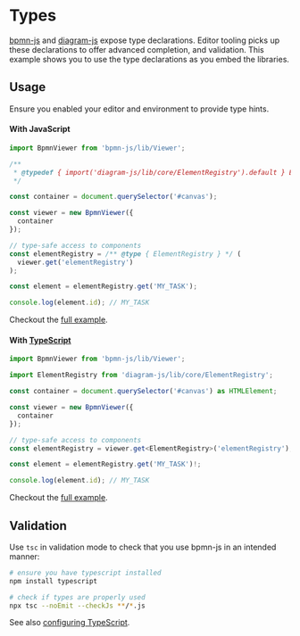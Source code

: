 # Types

[bpmn-js](https://github.com/bpmn-io/bpmn-js) and [diagram-js](https://github.com/bpmn-io/diagram-js) expose type declarations. Editor tooling picks up these declarations to offer advanced completion, and validation. This example shows you to use the type declarations as you embed the libraries.

## Usage

Ensure you enabled your editor and environment to provide type hints.

#### With JavaScript

```javascript
import BpmnViewer from 'bpmn-js/lib/Viewer';

/**
 * @typedef { import('diagram-js/lib/core/ElementRegistry').default } ElementRegistry
 */

const container = document.querySelector('#canvas');

const viewer = new BpmnViewer({
  container
});

// type-safe access to components
const elementRegistry = /** @type { ElementRegistry } */ (
  viewer.get('elementRegistry')
);

const element = elementRegistry.get('MY_TASK');

console.log(element.id); // MY_TASK
```

Checkout the [full example](./src/app.js).


#### With [TypeScript](https://www.typescriptlang.org/)

```typescript
import BpmnViewer from 'bpmn-js/lib/Viewer';

import ElementRegistry from 'diagram-js/lib/core/ElementRegistry';

const container = document.querySelector('#canvas') as HTMLElement;

const viewer = new BpmnViewer({
  container
});

// type-safe access to components
const elementRegistry = viewer.get<ElementRegistry>('elementRegistry');

const element = elementRegistry.get('MY_TASK')!;

console.log(element.id); // MY_TASK
```

Checkout the [full example](./src/app.ts).


## Validation

Use `tsc` in validation mode to check that you use bpmn-js in an intended manner:

```sh
# ensure you have typescript installed
npm install typescript

# check if types are properly used
npx tsc --noEmit --checkJs **/*.js
```

See also [configuring TypeScript](https://www.typescriptlang.org/docs/handbook/tsconfig-json.html).
